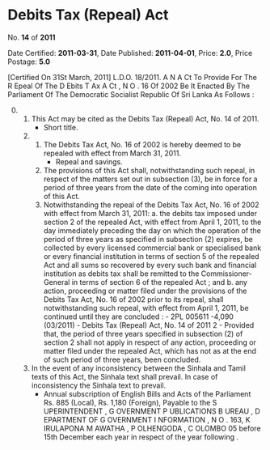 # Debits Tax (Repeal)  Act

No. **14** of **2011**

Date Certified: **2011-03-31**, Date Published: **2011-04-01**, Price: **2.0**, Price Postage: **5.0**

[Certified On 31St March, 2011]
L.D.O. 18/2011.
A N  A Ct   To   Provide   For    The  R Epeal   Of   The  D Ebits  T Ax A Ct , N O . 16  Of  2002
Be It Enacted By The Parliament Of The Democratic Socialist Republic Of Sri Lanka As Follows :

0. 
    1. This Act may be cited as the Debits Tax (Repeal) Act, No. 14 of 2011.
        - Short title.
    2. 
        1. The Debits Tax Act, No. 16 of 2002 is hereby deemed to be repealed with effect from March 31, 2011.
            - Repeal and savings.
        2. The provisions of this Act shall, notwithstanding such repeal, in respect of the matters set out in subsection (3), be in force for a period of three years from the date of the coming into operation of this Act.
        3. Notwithstanding the repeal of the Debits Tax Act, No. 16 of 2002 with effect from March 31, 2011:
            a. the debits tax imposed under section 2 of the repealed Act, with effect from April 1, 2011, to the day immediately preceding the day on which the operation of the period of three years as specified in subsection (2) expires, be collected by every licensed commercial bank or specialised bank or every financial institution in terms of section 5 of the repealed Act and all sums so recovered by every such bank and financial institution as debits tax shall be remitted to the Commissioner-General in terms of section 6 of the repealed Act ; and
            b. any action, proceeding or matter filed under the provisions of the Debits Tax Act, No. 16 of 2002 prior to its repeal, shall notwithstanding such repeal, with effect from April 1, 2011, be continued until they are concluded :
                - 2PL 005611 -4,090 (03/2011)
                - Debits Tax (Repeal) Act, No. 14 of 2011 2
                - Provided that, the period of three years specified in subsection (2) of section 2 shall not apply in respect of any action, proceeding or matter filed under the repealed Act, which has not as at the end of such period of three years, been concluded.
    3. In the event of any inconsistency between the Sinhala and Tamil texts of this Act, the Sinhala text shall prevail. In case of inconsistency the Sinhala text to prevail.
        - Annual subscription of English Bills and Acts of the Parliament Rs. 885 (Local), Rs. 1,180 (Foreign), Payable to the S UPERINTENDENT , G OVERNMENT  P UBLICATIONS  B UREAU , D EPARTMENT   OF G OVERNMENT  I NFORMATION , N O . 163, K IRULAPONA  M AWATHA , P OLHENGODA , C OLOMBO  05 before 15th December each year in respect of the year following .